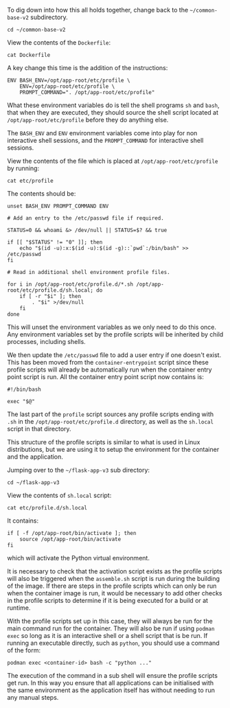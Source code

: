 To dig down into how this all holds together, change back to the `~/common-base-v2` subdirectory.

```execute
cd ~/common-base-v2
```

View the contents of the `Dockerfile`:

```execute
cat Dockerfile
```

A key change this time is the addition of the instructions:

```
ENV BASH_ENV=/opt/app-root/etc/profile \
    ENV=/opt/app-root/etc/profile \
    PROMPT_COMMAND=". /opt/app-root/etc/profile"
```

What these environment variables do is tell the shell programs `sh` and `bash`, that when they are executed, they should source the shell script located at `/opt/app-root/etc/profile` before they do anything else.

The `BASH_ENV` and `ENV` environment variables come into play for non interactive shell sessions, and the `PROMPT_COMMAND` for interactive shell sessions.

View the contents of the file which is placed at `/opt/app-root/etc/profile` by running:

```execute
cat etc/profile
```

The contents should be:

```
unset BASH_ENV PROMPT_COMMAND ENV

# Add an entry to the /etc/passwd file if required.

STATUS=0 && whoami &> /dev/null || STATUS=$? && true

if [[ "$STATUS" != "0" ]]; then
    echo "$(id -u):x:$(id -u):$(id -g)::`pwd`:/bin/bash" >> /etc/passwd
fi

# Read in additional shell environment profile files.

for i in /opt/app-root/etc/profile.d/*.sh /opt/app-root/etc/profile.d/sh.local; do
    if [ -r "$i" ]; then
        . "$i" >/dev/null
    fi
done
```

This will unset the environment variables as we only need to do this once. Any environment variables set by the profile scripts will be inherited by child processes, including shells.

We then update the `/etc/passwd` file to add a user entry if one doesn't exist. This has been moved from the `container-entrypoint` script since these profile scripts will already be automatically run when the container entry point script is run. All the container entry point script now contains is:

```
#!/bin/bash

exec "$@"
```

The last part of the `profile` script sources any profile scripts ending with `.sh` in the `/opt/app-root/etc/profile.d` directory, as well as the `sh.local` script in that directory.

This structure of the profile scripts is similar to what is used in Linux distributions, but we are using it to setup the environment for the container and the application.

Jumping over to the `~/flask-app-v3` sub directory:

```execute
cd ~/flask-app-v3
```

View the contents of `sh.local` script:

```execute
cat etc/profile.d/sh.local
```

It contains:

```
if [ -f /opt/app-root/bin/activate ]; then
    source /opt/app-root/bin/activate
fi
```

which will activate the Python virtual environment.

It is necessary to check that the activation script exists as the profile scripts will also be triggered when the `assemble.sh` script is run during the building of the image. If there are steps in the profile scripts which can only be run when the container image is run, it would be necessary to add other checks in the profile scripts to determine if it is being executed for a build or at runtime.

With the profile scripts set up in this case, they will always be run for the main command run for the container. They will also be run if using `podman exec` so long as it is an interactive shell or a shell script that is be run. If running an executable directly, such as `python`, you should use a command of the form:

```
podman exec <container-id> bash -c "python ..."
```

The execution of the command in a sub shell will ensure the profile scripts get run. In this way you ensure that all applications can be initialised with the same environment as the application itself has without needing to run any manual steps.
